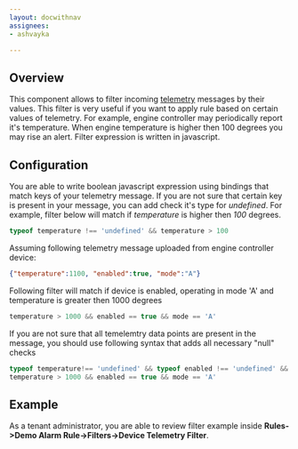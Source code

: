 ```yaml
---
layout: docwithnav
assignees:
- ashvayka

---
```


## Overview

This component allows to filter incoming [telemetry](/docs/user-guide/telemetry/) messages by their values.
This filter is very useful if you want to apply rule based on certain values of telemetry. 
For example, engine controller may periodically report it's temperature. 
When engine temperature is higher then 100 degrees you may rise an alert. 
Filter expression is written in javascript. 

## Configuration

You are able to write boolean javascript expression using bindings that match keys of your telemetry message.
If you are not sure that certain key is present in your message, you can add check it's type for *undefined*.
For example, filter below will match if *temperature* is higher then *100* degrees.  

```javascript
typeof temperature !== 'undefined' && temperature > 100
```

Assuming following telemetry message uploaded from engine controller device:

```json
{"temperature":1100, "enabled":true, "mode":"A"}
``` 

Following filter will match if device is enabled, operating in mode 'A' and temperature is greater then 1000 degrees 

```javascript
temperature > 1000 && enabled == true && mode == 'A'
```

If you are not sure that all temelemtry data points are present in the message, you should use following syntax that adds all necessary "null" checks

```javascript
typeof temperature!== 'undefined' && typeof enabled !== 'undefined' && typeof mode !== 'undefined' && 
temperature > 1000 && enabled == true && mode == 'A'
```

## Example

As a tenant administrator, you are able to review filter example inside **Rules->Demo Alarm Rule->Filters->Device Telemetry Filter**.